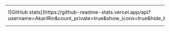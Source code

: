 <table>
  <tr>
    <td>
      ![GitHub stats](https://github-readme-stats.vercel.app/api?username=AkariRin&count_private=true&show_icons=true&hide_border=true)
    </td>
    <td>
      ![Top Langs](https://github-readme-stats.vercel.app/api/top-langs/?username=AkariRin&hide=hack&layout=compact&hide_border=true)
    </td>   
  </tr>
</table>
